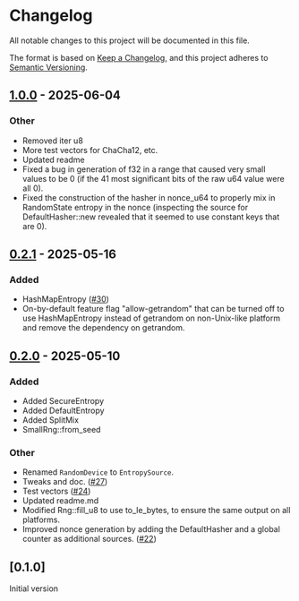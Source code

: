 # Changelog

All notable changes to this project will be documented in this file.

The format is based on [Keep a Changelog](https://keepachangelog.com/en/1.0.0/),
and this project adheres to [Semantic Versioning](https://semver.org/spec/v2.0.0.html).

## [1.0.0](https://github.com/hpenne/smallrand/compare/v0.2.1...v1.0.0) - 2025-06-04

### Other

- Removed iter u8
- More test vectors for ChaCha12, etc.
- Updated readme
- Fixed a bug in generation of f32 in a range that caused very small values to be 0 (if the 41 most significant bits of the raw u64 value were all 0).
- Fixed the construction of the hasher in nonce_u64 to properly mix in RandomState entropy in the nonce (inspecting the source for DefaultHasher::new revealed that it seemed to use constant keys that are 0).

## [0.2.1](https://github.com/hpenne/smallrand/compare/v0.2.0...v0.2.1) - 2025-05-16

### Added

- HashMapEntropy ([#30](https://github.com/hpenne/smallrand/pull/30))
- On-by-default feature flag "allow-getrandom" that can be turned off to use HashMapEntropy instead of getrandom on
  non-Unix-like platform and remove the dependency on getrandom.

## [0.2.0](https://github.com/hpenne/smallrand/compare/v0.1.0...v0.2.0) - 2025-05-10

### Added

- Added SecureEntropy
- Added DefaultEntropy
- Added SplitMix
- SmallRng::from_seed

### Other

- Renamed `RandomDevice` to `EntropySource`.
- Tweaks and doc. ([#27](https://github.com/hpenne/smallrand/pull/27))
- Test vectors ([#24](https://github.com/hpenne/smallrand/pull/24))
- Updated readme.md
- Modified Rng::fill_u8 to use to_le_bytes, to ensure the same output on all platforms.
- Improved nonce generation by adding the DefaultHasher and a global counter as additional
  sources. ([#22](https://github.com/hpenne/smallrand/pull/22))

## [0.1.0]

Initial version